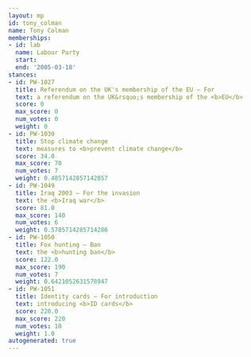```yaml
---
layout: mp
id: tony_colman
name: Tony Colman
memberships:
- id: lab
  name: Labour Party
  start: 
  end: '2005-03-18'
stances:
- id: PW-1027
  title: Referendum on the UK's membership of the EU — For
  text: a referendum on the UK&rsquo;s membership of the <b>EU</b>
  score: 0
  max_score: 0
  num_votes: 0
  weight: 0
- id: PW-1030
  title: Stop climate change
  text: measures to <b>prevent climate change</b>
  score: 34.0
  max_score: 70
  num_votes: 7
  weight: 0.4857142857142857
- id: PW-1049
  title: Iraq 2003 — For the invasion
  text: the <b>Iraq war</b>
  score: 81.0
  max_score: 140
  num_votes: 6
  weight: 0.5785714285714286
- id: PW-1050
  title: Fox hunting — Ban
  text: the <b>hunting ban</b>
  score: 122.0
  max_score: 190
  num_votes: 7
  weight: 0.6421052631578947
- id: PW-1051
  title: Identity cards — For introduction
  text: introducing <b>ID cards</b>
  score: 220.0
  max_score: 220
  num_votes: 10
  weight: 1.0
autogenerated: true
---
```

